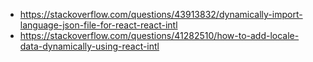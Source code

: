 - https://stackoverflow.com/questions/43913832/dynamically-import-language-json-file-for-react-react-intl
- https://stackoverflow.com/questions/41282510/how-to-add-locale-data-dynamically-using-react-intl
